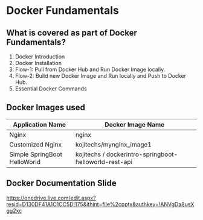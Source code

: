 # Docker Fundamentals

## What is covered as part of Docker Fundamentals?
1. Docker Introduction
2. Docker Installation
3. Flow-1: Pull from Docker Hub and Run Docker Image locally.
4. Flow-2: Build new Docker Image and Run locally and Push to Docker Hub.
5. Essential Docker Commands

## Docker Images used
| Application Name                 | Docker Image Name                          |
| ------------------------------- | --------------------------------------------- |
|  Nginx  | nginx |
| Customized Nginx  | kojitechs/mynginx_image1 |
| Simple SpringBoot HelloWorld | kojitechs / dockerintro-springboot-helloworld-rest-api |

## Docker Documentation Slide

https://onedrive.live.com/edit.aspx?resid=D130DF41A1C1CC5D!175&ithint=file%2cpptx&authkey=!ANVgDa8usXgg2xc